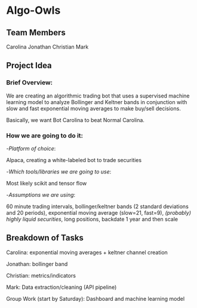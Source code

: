 # Algo-Owls

## Team Members
Carolina Jonathan Christian Mark

## Project Idea

### Brief Overview: 

We are creating an algorithmic trading bot that uses a supervised machine learning model to analyze Bollinger and Keltner bands in conjunction with slow and fast exponential moving averages to make buy/sell decisions. 

Basically, we want Bot Carolina to beat Normal Carolina. 

### How we are going to do it:

-*Platform of choice*: 

Alpaca, creating a white-labeled bot to trade securities

-*Which tools/libraries we are going to use*: 

Most likely scikit and tensor flow

-*Assumptions we are using*: 

60 minute trading intervals, bollinger/keltner bands (2 standard deviations and 20 periods), exponential moving average (slow=21, fast=9), *(probably) highly liquid securities*, long positions, backdate 1 year and then scale

## Breakdown of Tasks

Carolina: exponential moving averages + keltner channel creation

Jonathan: bollinger band

Christian: metrics/indicators

Mark: Data extraction/cleaning (API pipeline)

Group Work (start by Saturday): Dashboard and machine learning model

